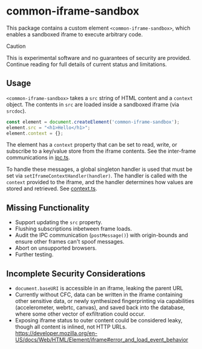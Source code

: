 # common-iframe-sandbox

This package contains a custom element `<common-iframe-sandbox>`, which enables a sandboxed iframe to execute arbitrary code.

> [!CAUTION]
> This is experimental software and no guarantees of security are provided.
> Continue reading for full details of current status and limitations.

## Usage

`<common-iframe-sandbox>` takes a `src` string of HTML content and a `context` object. The contents in `src` are loaded
inside a sandboxed iframe (via `srcdoc`).

```js
const element = document.createElement('common-iframe-sandbox');
element.src = "<h1>Hello</h1>";
element.context = {};
```

The element has a `context` property that can be set to read, write, or subscribe to a key/value store from the iframe contents.
See the inter-frame communications in [ipc.ts](/typescript/packages/common-iframe-sandbox/src/ipc.ts).

To handle these messages, a global singleton handler is used that must be set via `setIframeContextHandler(handler)`. The handler is called with the `context` provided to the iframe, and the handler determines how values are stored and retrieved.
See [context.ts](/typescript/packages/common-iframe-sandbox/src/context.ts).

## Missing Functionality

* Support updating the `src` property.
* Flushing subscriptions inbetween frame loads.
* Audit the IPC communication (`postMessage()`) with origin-bounds and ensure other frames can't spoof messages.
* Abort on unsupported browsers.
* Further testing.

## Incomplete Security Considerations

* `document.baseURI` is accessible in an iframe, leaking the parent URL
* Currently without CFC, data can be written in the iframe containing other sensitive data,
  or newly synthesized fingerprinting via capabilities (accelerometer, webrtc, canvas),
  and saved back into the database, where some other vector of exfiltration could occur.
* Exposing iframe status to outer content could be considered leaky,
  though all content is inlined, not HTTP URLs.
  https://developer.mozilla.org/en-US/docs/Web/HTML/Element/iframe#error_and_load_event_behavior
